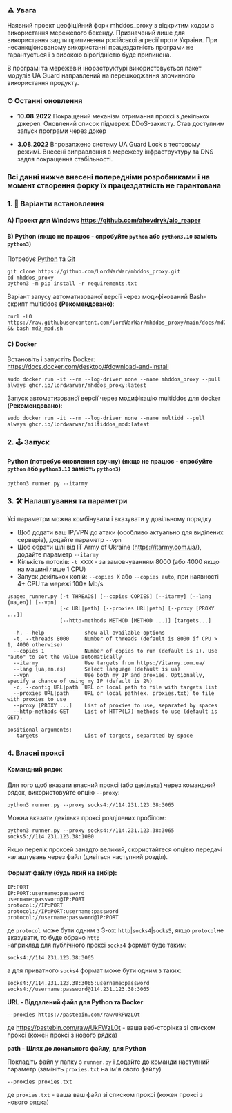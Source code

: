### ⚠ Увага

Наявний проект цеофіційний форк mhddos_proxy з відкритим кодом з використання мережевого бекенду. Призначений лише для використання задля припинення російської агресії проти України. При несанкціонованому використанні працездатність програми не гарантується і з високою вірогідністю буде припинена.

В програмі та мережевій інфраструктурі використовується пакет модулів UA Guard направлений на перешкоджання злочинного використання продукту.


### ⏱ Останні оновлення

- **10.08.2022** Покращений механізм отримання проксі з декількох джерел. Оновлений список підмереж DDoS-захисту. Став доступним запуск програми через докер

- **3.08.2022** Впровалжено систему UA Guard Lock в тестовому режимі. Внесені виправлення в мережеву інфраструктуру та DNS задля покращення стабільності.

### Всі данні нижче внесені попередніми розробниками і на момент створення форку їх працездатність не гарантована

### 1. 💽 Варіанти встановлення

#### A) Проект для Windows https://github.com/ahovdryk/aio_reaper

#### B) Python (якщо не працює - спробуйте `python` або `python3.10` замість `python3`)

Потребує [Python](https://www.python.org/downloads/) та [Git](https://git-scm.com/download/)

    git clone https://github.com/LordWarWar/mhddos_proxy.git
    cd mhddos_proxy
    python3 -m pip install -r requirements.txt

Варіант запусу автоматизованої версії через модифікований Bash-скрипт multiddos **(Рекомендовано)**:

    curl -LO https://raw.githubusercontent.com/LordWarWar/mhddos_proxy/main/docs/md2_mod.sh && bash md2_mod.sh

#### C) Docker



Встановіть і запустіть Docker: https://docs.docker.com/desktop/#download-and-install

    sudo docker run -it --rm --log-driver none --name mhddos_proxy --pull always ghcr.io/lordwarwar/mhddos_proxy:latest
    
Запуск автоматизованої версії через модифікацію multiddos для docker **(Рекомендовано)**:

    sudo docker run -it --rm --log-driver none --name multidd --pull always ghcr.io/lordwarwar/miltiddos_mod:latest

### 2. 🕹 Запуск

#### Python (потребує оновлення вручну) (якщо не працює - спробуйте `python` або `python3.10` замість `python3`)

    python3 runner.py --itarmy

### 3. 🛠 Налаштування та параметри

Усі параметри можна комбінувати і вказувати у довільному порядку

- Щоб додати ваш IP/VPN до атаки (особливо актуально для виділених серверів), додайте параметр `--vpn`
- Щоб обрати цілі від IT Army of Ukraine (https://itarmy.com.ua/), додайте параметр `--itarmy`
- Кількість потоків: `-t XXXX` - за замовчуванням 8000 (або 4000 якщо на машині лише 1 CPU)
- Запуск декількох копій: `--copies X` або `--copies auto`, при наявності 4+ CPU та мережі 100+ Mb/s

```
usage: runner.py [-t THREADS] [--copies COPIES] [--itarmy] [--lang {ua,en}] [--vpn]
                 [-c URL|path] [--proxies URL|path] [--proxy [PROXY ...]]
                 [--http-methods METHOD [METHOD ...]] [targets...]

  -h, --help             show all available options
  -t, --threads 8000     Number of threads (default is 8000 if CPU > 1, 4000 otherwise)
  --copies 1             Number of copies to run (default is 1). Use "auto" to set the value automatically
  --itarmy               Use targets from https://itarmy.com.ua/  
  --lang {ua,en,es}      Select language (default is ua)
  --vpn                  Use both my IP and proxies. Optionally, specify a chance of using my IP (default is 2%)
  -c, --config URL|path  URL or local path to file with targets list
  --proxies URL|path     URL or local path(ex. proxies.txt) to file with proxies to use
  --proxy [PROXY ...]    List of proxies to use, separated by spaces
  --http-methods GET     List of HTTP(L7) methods to use (default is GET).

positional arguments:
   targets               List of targets, separated by space
```

### 4. Власні проксі

#### Командний рядок

Для того щоб вказати власний проксі (або декілька) через командний рядок, використовуйте опцію `--proxy`:

    python3 runner.py --proxy socks4://114.231.123.38:3065

Можна вказати декілька проксі розділених пробілом:

    python3 runner.py --proxy socks4://114.231.123.38:3065 socks5://114.231.123.38:1080

Якщо перелік проксей занадто великий, скористайтеся опцією передачі налаштувань через файл (дивіться наступний розділ).

#### Формат файлу (будь який на вибір):

    IP:PORT
    IP:PORT:username:password
    username:password@IP:PORT
    protocol://IP:PORT
    protocol://IP:PORT:username:password
    protocol://username:password@IP:PORT

де `protocol` може бути одним з 3-ох: `http`|`socks4`|`socks5`, якщо `protocol`не вказувати, то буде обрано `http`  
наприклад для публічного проксі `socks4` формат буде таким:

    socks4://114.231.123.38:3065

а для приватного `socks4` формат може бути одним з таких:

    socks4://114.231.123.38:3065:username:password
    socks4://username:password@114.231.123.38:3065
  
**URL - Віддалений файл для Python та Docker**

    --proxies https://pastebin.com/raw/UkFWzLOt

де https://pastebin.com/raw/UkFWzLOt - ваша веб-сторінка зі списком проксі (кожен проксі з нового рядка)  
  
**path - Шлях до локального файлу, для Python**
  
Покладіть файл у папку з `runner.py` і додайте до команди наступний параметр (замініть `proxies.txt` на ім'я свого файлу)

    --proxies proxies.txt

де `proxies.txt` - ваша ваш файл зі списком проксі (кожен проксі з нового рядка)
